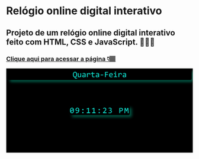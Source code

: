 # Relógio online digital interativo

## Projeto de um relógio online digital interativo feito com HTML, CSS e JavaScript. 👩🏽‍💻

### [Clique aqui para acessar a página 👇🏽](https://letsle.github.io/relogio-interativo/) 

![preview](./src/img%20relogio.png)
